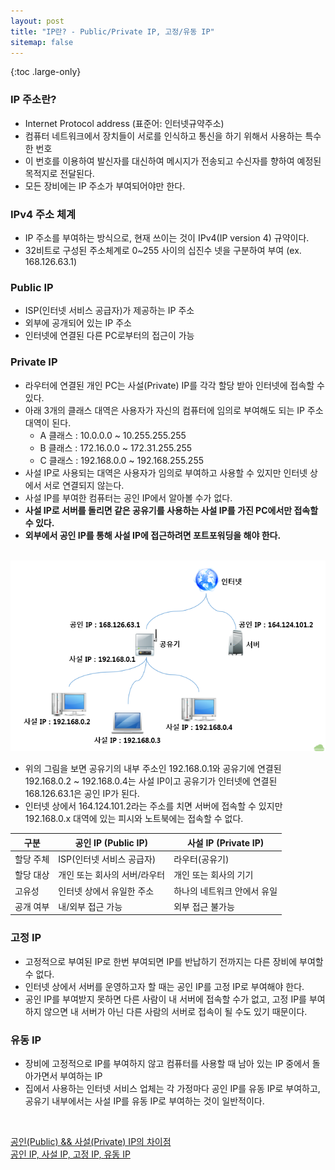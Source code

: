 ```yaml
---
layout: post
title: "IP란? - Public/Private IP, 고정/유동 IP"
sitemap: false
---
```


{:toc .large-only}

### IP 주소란?

- Internet Protocol address (표준어: 인터넷규약주소)
- 컴퓨터 네트워크에서 장치들이 서로를 인식하고 통신을 하기 위해서 사용하는 특수한 번호
- 이 번호를 이용하여 발신자를 대신하여 메시지가 전송되고 수신자를 향하여 예정된 목적지로 전달된다.
- 모든 장비에는 IP 주소가 부여되어야만 한다.

### IPv4 주소 체계

- IP 주소를 부여하는 방식으로, 현재 쓰이는 것이 IPv4(IP version 4) 규약이다.
- 32비트로 구성된 주소체계로 0~255 사이의 십진수 넷을 구분하여 부여 (ex. 168.126.63.1)

### Public IP

- ISP(인터넷 서비스 공급자)가 제공하는 IP 주소
- 외부에 공개되어 있는 IP 주소
- 인터넷에 연결된 다른 PC로부터의 접근이 가능

### Private IP

- 라우터에 연결된 개인 PC는 사설(Private) IP를 각각 할당 받아 인터넷에 접속할 수 있다.
- 아래 3개의 클래스 대역은 사용자가 자신의 컴퓨터에 임의로 부여해도 되는 IP 주소 대역이 된다.
  - A 클래스 : 10.0.0.0 ~ 10.255.255.255
  - B 클래스 : 172.16.0.0 ~ 172.31.255.255
  - C 클래스 : 192.168.0.0 ~ 192.168.255.255
- 사설 IP로 사용되는 대역은 사용자가 임의로 부여하고 사용할 수 있지만 인터넷 상에서 서로 연결되지 않는다.
- 사설 IP를 부여한 컴퓨터는 공인 IP에서 알아볼 수가 없다.
- **사설 IP로 서버를 돌리면 같은 공유기를 사용하는 사설 IP를 가진 PC에서만 접속할 수 있다.**
- **외부에서 공인 IP를 통해 사설 IP에 접근하려면 포트포워딩을 해야 한다.**

<br/>

<img src="/assets/img/blog/2021-07-27-public_private_ip.png">

<br/>

- 위의 그림을 보면 공유기의 내부 주소인 192.168.0.1와 공유기에 연결된 192.168.0.2 ~ 192.168.0.4는 사설 IP이고 공유기가 인터넷에 연결된 168.126.63.1은 공인 IP가 된다.
- 인터넷 상에서 164.124.101.2라는 주소를 치면 서버에 접속할 수 있지만 192.168.0.x 대역에 있는 피시와 노트북에는 접속할 수 없다.

| 구분      | 공인 IP (Public IP)          | 사설 IP (Private IP)        |
| --------- | ---------------------------- | --------------------------- |
| 할당 주체 | ISP(인터넷 서비스 공급자)    | 라우터(공유기)              |
| 할당 대상 | 개인 또는 회사의 서버/라우터 | 개인 또는 회사의 기기       |
| 고유성    | 인터넷 상에서 유일한 주소    | 하나의 네트워크 안에서 유일 |
| 공개 여부 | 내/외부 접근 가능            | 외부 접근 불가능            |

### 고정 IP

- 고정적으로 부여된 IP로 한번 부여되면 IP를 반납하기 전까지는 다른 장비에 부여할 수 없다.
- 인터넷 상에서 서버를 운영하고자 할 때는 공인 IP를 고정 IP로 부여해야 한다.
- 공인 IP를 부여받지 못하면 다른 사람이 내 서버에 접속할 수가 없고, 고정 IP를 부여하지 않으면 내 서버가 아닌 다른 사람의 서버로 접속이 될 수도 있기 때문이다.

### 유동 IP

- 장비에 고정적으로 IP를 부여하지 않고 컴퓨터를 사용할 때 남아 있는 IP 중에서 돌아가면서 부여하는 IP
- 집에서 사용하는 인터넷 서비스 업체는 각 가정마다 공인 IP를 유동 IP로 부여하고, 공유기 내부에서는 사설 IP를 유동 IP로 부여하는 것이 일반적이다.

<br/>

[공인(Public) && 사설(Private) IP의 차이점](https://velog.io/@hidaehyunlee/%EA%B3%B5%EC%9D%B8Public-%EC%82%AC%EC%84%A4Private-IP%EC%9D%98-%EC%B0%A8%EC%9D%B4%EC%A0%90)<br/>
[공인 IP, 사설 IP, 고정 IP, 유동 IP](http://gotocloud.co.kr/?p=320)
